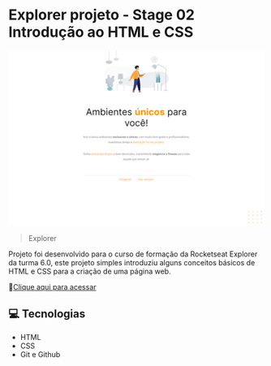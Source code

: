 # Explorer projeto - Stage 02 Introdução ao HTML e CSS

![preview](images/preview.png)

> Explorer

Projeto foi desenvolvido para o curso de formação da Rocketseat Explorer da turma 6.0, este projeto simples introduziu alguns conceitos básicos de HTML e CSS para a criação de uma página web.

🔗[Clique aqui para acessar](https://felipepleao.github.io/explorer-pj01/)

## 💻 Tecnologias

- HTML
- CSS
- Git e Github

